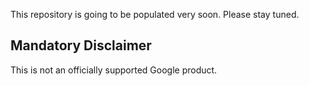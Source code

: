 This repository is going to be populated very soon. Please stay tuned.

## Mandatory Disclaimer

This is not an officially supported Google product.
